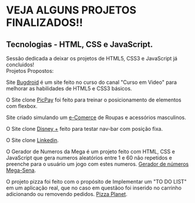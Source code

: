 # VEJA ALGUNS PROJETOS FINALIZADOS!!
## Tecnologias - HTML, CSS e JavaScript.

Sessão dedicada a deixar os projetos de HTML5, CSS3 e JavaScript já concluidos!
<br>Projetos Propostos:
<br>

Site <a href="https://tiagojunker.github.io/Projetos/bugdroid/index.html" target="_blank">Bugdroid</a> é um site feito no curso do canal
"Curso em Video" para melhorar as habilidades de HTML5 e CSS3 básicos.

O Site clone <a href="https://tiagojunker.github.io/Projetos/pic-pay-projeto/index.html" target="_blank">PicPay</a> foi feito para treinar o posicionamento
de elementos com flexbox.

Site criado simulando um <a href="https://tiagojunker.github.io/Projetos/eComerce/index.html" target="_blank">e-Comerce</a> de Roupas e acessórios masculinos.

O Site clone <a href="https://tiagojunker.github.io/Projetos/projeto-disney/index.html" target="_blank">Disney +</a> feito para testar nav-bar com posição fixa.

O Site clone <a href="https://tiagojunker.github.io/Projetos/linkedin/index.html" target="_blank">Linkedin</a>.

O Gerador de Numeros da Mega é um projeto feito com HTML, CSS e JavaScript que gera numeros aleatórios entre 1 e 60
não repetidos e preenche para o usuário um jogo com estes numeros. <a href="https://tiagojunker.github.io/Projetos/mega/index.html" target="_blank">Gerador de números Mega-Sena</a>.

O projeto pizza foi feito com o propósito de Implementar um "TO DO LIST" em um aplicação real, que no caso em questãoo foi inserido no carrinho adicionando ou
removendo pedidos. <a href="https://tiagojunker.github.io/Projetos/pizza/index.html" target="_blank">Pizza Planet</a>.
